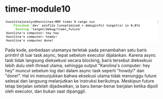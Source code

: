 # timer-module10

![Pic1](static/pic1.png)

Pada kode, perbedaan utamanya terletak pada penambahan satu baris println! di luar task async, tepat sebelum executor dijalankan. Karena async task tidak langsung dieksekusi secara blocking, baris tersebut dieksekusi lebih dulu oleh thread utama, sehingga output "Karolina's computer: hey hey" muncul sebelum log dari dalam async task seperti "howdy!" dan "done!". Hal ini menunjukkan bahwa eksekusi utama tidak menunggu future selesai dan langsung melanjutkan ke instruksi berikutnya. Meskipun future tetap berjalan setelah dijadwalkan, ia baru benar-benar berjalan ketika dipoll oleh executor, dan bukan saat dipanggil.

